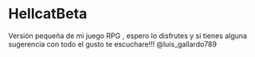 # HellcatBeta
Versión pequeña de mi juego RPG , espero lo disfrutes y si tienes alguna sugerencia con todo el gusto te escuchare!!!
@luis_gallardo789
